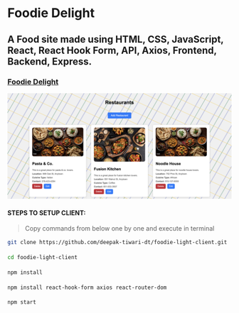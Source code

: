 # Foodie Delight

## A Food site made using HTML, CSS, JavaScript, React, React Hook Form, API, Axios, Frontend, Backend, Express.

### [Foodie Delight](https://foodie-light-client.vercel.app/)

![Img](./public/home-page.png)

#### STEPS TO SETUP CLIENT:

> Copy commands from below one by one and execute in terminal

```bash
git clone https://github.com/deepak-tiwari-dt/foodie-light-client.git

cd foodie-light-client

npm install

npm install react-hook-form axios react-router-dom

npm start
```

